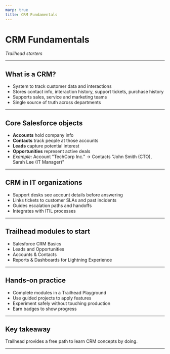 ```yaml
---
marp: true
title: CRM Fundamentals
---
```


# CRM Fundamentals
*Trailhead starters*

---

## What is a CRM?
- System to track customer data and interactions
- Stores contact info, interaction history, support tickets, purchase history
- Supports sales, service and marketing teams
- Single source of truth across departments

---

## Core Salesforce objects
- **Accounts** hold company info
- **Contacts** track people at those accounts
- **Leads** capture potential interest
- **Opportunities** represent active deals
- *Example:* Account "TechCorp Inc." → Contacts "John Smith (CTO), Sarah Lee (IT Manager)"

---

## CRM in IT organizations
- Support desks see account details before answering
- Links tickets to customer SLAs and past incidents
- Guides escalation paths and handoffs
- Integrates with ITIL processes

---

## Trailhead modules to start
- Salesforce CRM Basics
- Leads and Opportunities
- Accounts & Contacts
- Reports & Dashboards for Lightning Experience

---

## Hands-on practice
- Complete modules in a Trailhead Playground
- Use guided projects to apply features
- Experiment safely without touching production
- Earn badges to show progress

---

## Key takeaway
Trailhead provides a free path to learn CRM concepts by doing.

---
